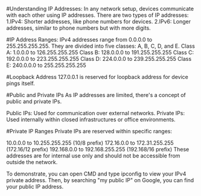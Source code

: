 #Understanding IP Addresses:
In any network setup, devices communicate with each other using IP addresses. There are two types of IP addresses:
1.IPv4: Shorter addresses, like phone numbers for devices.
2.IPv6: Longer addresses, similar to phone numbers but with more digits.

#IP Address Ranges:
IPv4 addresses range from 0.0.0.0 to 255.255.255.255. They are divided into five classes: A, B, C, D, and E.
Class A: 1.0.0.0 to 126.255.255.255
Class B: 128.0.0.0 to 191.255.255.255
Class C: 192.0.0.0 to 223.255.255.255
Class D: 224.0.0.0 to 239.255.255.255
Class E: 240.0.0.0 to 255.255.255.255

#Loopback Address
127.0.0.1 is reserved for loopback address for device pings itself.

#Public and Private IPs
As IP addresses are limited, there's a concept of public and private IPs.

Public IPs: Used for communication over external networks.
Private IPs: Used internally within closed infrastructures or office environments.

#Private IP Ranges
Private IPs are reserved within specific ranges:

10.0.0.0 to 10.255.255.255 (10/8 prefix)
172.16.0.0 to 172.31.255.255 (172.16/12 prefix)
192.168.0.0 to 192.168.255.255 (192.168/16 prefix)
These addresses are for internal use only and should not be accessible from outside the network.


To demonstrate, you can open CMD and type ipconfig to view your IPv4 private address. Then, by searching "my public IP" on Google, you can find your public IP address.
